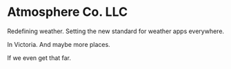 # Atmosphere Co. LLC

Redefining weather. Setting the new standard for weather apps everywhere. 

In Victoria. And maybe more places.

If we even get that far.

